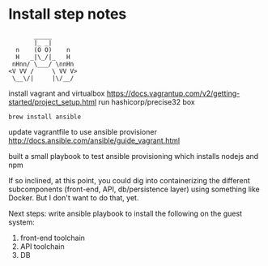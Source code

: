 # Install step notes

           _____
           |_ _|
      n    (O O)    n
      H   _|\_/|_   H
     nHnn/ \___/ \nnHn
    <V VV /     \ VV V>
     \__\/|     |\/__/




install vagrant and virtualbox
https://docs.vagrantup.com/v2/getting-started/project_setup.html
run hashicorp/precise32 box

	brew install ansible

update vagrantfile to use ansible provisioner
http://docs.ansible.com/ansible/guide_vagrant.html

built a small playbook to test ansible provisioning which installs
nodejs and npm

If so inclined, at this point, you could dig into containerizing the
different subcomponents (front-end, API, db/persistence layer) using
something like Docker. But I don't want to do that, yet.


Next steps:
write ansible playbook to install the following on the guest system:

1. front-end toolchain
2. API toolchain
3. DB



